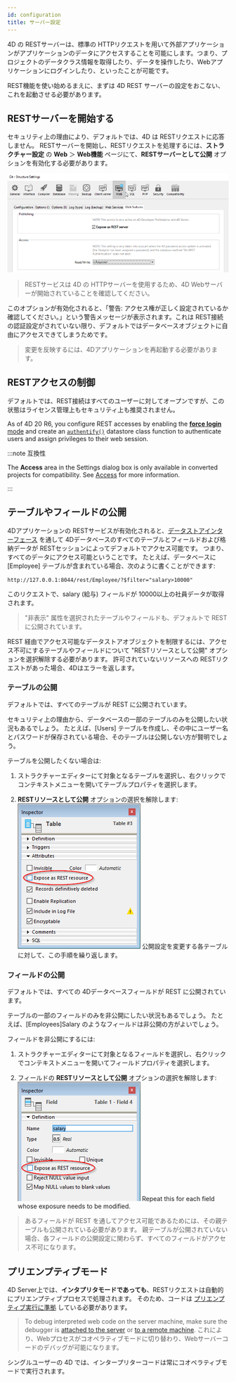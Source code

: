 ```yaml
---
id: configuration
title: サーバー設定
---
```


4D の RESTサーバーは、標準の HTTPリクエストを用いて外部アプリケーションがアプリケーションのデータにアクセスすることを可能にします。つまり、プロジェクトのデータクラス情報を取得したり、データを操作したり、Webアプリケーションにログインしたり、といったことが可能です。

REST機能を使い始めるまえに、まずは 4D REST サーバーの設定をおこない、これを起動させる必要があります。

## RESTサーバーを開始する

セキュリティ上の理由により、デフォルトでは、4D は RESTリクエストに応答しません。 RESTサーバーを開始し、RESTリクエストを処理するには、**ストラクチャー設定** の **Web** ＞ **Web機能** ページにて、**RESTサーバーとして公開** オプションを有効化する必要があります。

![alt-text](../assets/en/REST/Settings.png)

> RESTサービスは 4D の HTTPサーバーを使用するため、4D Webサーバーが開始されていることを確認してください。

このオプションが有効化されると、「警告: アクセス権が正しく設定されているか確認してください。」という警告メッセージが表示されます。これは REST接続の認証設定がされていない限り、デフォルトではデータベースオブジェクトに自由にアクセスできてしまうためです。

> 変更を反映するには、4Dアプリケーションを再起動する必要があります。

## RESTアクセスの制御

デフォルトでは、REST接続はすべてのユーザーに対してオープンですが、この状態はライセンス管理上もセキュリティ上も推奨されません。

As of 4D 20 R6, you configure REST accesses by enabling the [**force login** mode](authUsers.md#force-login-mode) and create an [`authentify()`](authUsers.md#function-authentify) datastore class function to authenticate users and assign privileges to their web session.

:::note 互換性

The **Access** area in the Settings dialog box is only available in converted projects for compatibility. See [Access](../settings/web.md#access) for more information.

:::

## テーブルやフィールドの公開

4Dアプリケーションの RESTサービスが有効化されると、[データストアインターフェース](ORDA/dsMapping.md#データストア) を通して 4Dデータベースのすべてのテーブルとフィールドおよび格納データが RESTセッションによってデフォルトでアクセス可能です。 つまり、すべてのデータにアクセス可能ということです。 たとえば、データベースに [Employee] テーブルが含まれている場合、次のように書くことができます:

```
http://127.0.0.1:8044/rest/Employee/?$filter="salary>10000"

```

このリクエストで、salary (給与) フィールドが 10000以上の社員データが取得されます。

> "非表示" 属性を選択されたテーブルやフィールドも、デフォルトで REST に公開されています。

REST 経由でアクセス可能なデータストアオブジェクトを制限するには、アクセス不可にするテーブルやフィールドについて "RESTリソースとして公開" オプションを選択解除する必要があります。 許可されていないリソースへの RESTリクエストがあった場合、4Dはエラーを返します。

### テーブルの公開

デフォルトでは、すべてのテーブルが REST に公開されています。

セキュリティ上の理由から、データベースの一部のテーブルのみを公開したい状況もあるでしょう。 たとえば、[Users] テーブルを作成し、その中にユーザー名とパスワードが保存されている場合、そのテーブルは公開しない方が賢明でしょう。

テーブルを公開したくない場合は:

1. ストラクチャーエディターにて対象となるテーブルを選択し、右クリックでコンテキストメニューを開いてテーブルプロパティを選択します。

2. **RESTリソースとして公開** オプションの選択を解除します:
    ![alt-text](../assets/en/REST/table.png)
    公開設定を変更する各テーブルに対して、この手順を繰り返します。

### フィールドの公開

デフォルトでは、すべての 4Dデータベースフィールドが REST に公開されています。

テーブルの一部のフィールドのみを非公開にしたい状況もあるでしょう。 たとえば、[Employees]Salary のようなフィールドは非公開の方がよいでしょう。

フィールドを非公開にするには:

1. ストラクチャーエディターにて対象となるフィールドを選択し、右クリックでコンテキストメニューを開いてフィールドプロパティを選択します。

2. フィールドの **RESTリソースとして公開** オプションの選択を解除します:
    ![alt-text](../assets/en/REST/field.png)
    Repeat this for each field whose exposure needs to be modified.

> あるフィールドが REST を通してアクセス可能であるためには、その親テーブルも公開されている必要があります。 親テーブルが公開されていない場合、各フィールドの公開設定に関わらず、すべてのフィールドがアクセス不可になります。

## プリエンプティブモード

4D Server上では、**インタプリタモードであっても**、RESTリクエストは自動的にプリエンプティブプロセスで処理されます。 そのため、コードは [プリエンプティブ実行に準拠](../WebServer/preemptiveWeb.md#スレッドセーフなWebサーバーコードの書き方) している必要があります。

> To debug interpreted web code on the server machine, make sure the debugger is [attached to the server](../Debugging/debugging-remote.md) or [to a remote machine](../Debugging/debugging-remote.md). これにより、Webプロセスがコオペラティブモードに切り替わり、Webサーバーコードのデバッグが可能になります。

シングルユーザーの 4D では、インタープリターコードは常にコオペラティブモードで実行されます。
